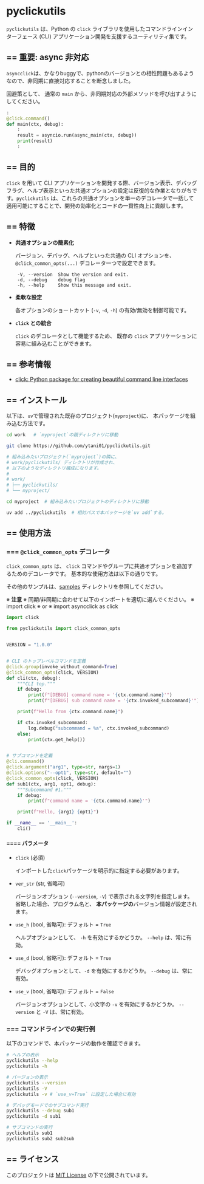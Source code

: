 # pyclickutils

`pyclickutils` は、Python の `click` ライブラリを使用したコマンドラインインターフェース (CLI) アプリケーション開発を支援するユーティリティ集です。


## == 重要: async 非対応

``asyncclick``は、かなりbuggyで、pythonのバージョンとの相性問題もあるようなので、非同期に直接対応することを断念しました。

回避策として、
通常の ``main`` から、非同期対応の外部メソッドを呼び出すようにしてください。

``` python
:
@click.command()
def main(ctx, debug):
    :
    result = asyncio.run(async_main(ctx, debug))
    print(result)
    :
```


## == 目的

`click` を用いて CLI アプリケーションを開発する際、バージョン表示、デバッグフラグ、ヘルプ表示といった共通オプションの設定は反復的な作業となりがちです。`pyclickutils` は、これらの共通オプションを単一のデコレータで一括して適用可能にすることで、開発の効率化とコードの一貫性向上に貢献します。


## == 特徴

- **共通オプションの簡素化**

  バージョン、デバッグ、ヘルプといった共通の CLI オプションを、
  `@click_common_opts(...)` デコレータ一つで設定できます。

``` text
    -V, --version  Show the version and exit.
    -d, --debug    debug flag
    -h, --help     Show this message and exit.
```

- **柔軟な設定**

  各オプションのショートカット (`-v`, `-d`, `-h`) の有効/無効を制御可能です。

- **`click` との統合**

  `click` のデコレータとして機能するため、
  既存の `click` アプリケーションに容易に組み込むことができます。


## == 参考情報

- [click: Python package for creating beautiful command line interfaces](https://github.com/pallets/click)


## == インストール

以下は、`uv`で管理された既存のプロジェクト(`myproject`)に、
本パッケージを組み込む方法です。

```bash
cd work   # `myproject`の親ディレクトリに移動

git clone https://github.com/ytani01/pyclickutils.git

# 組み込みたいプロジェクト(`myproject`)の隣に、
# work/pyclickutils/ ディレクトリが作成され、
# 以下のようなディレクトリ構成になります。
# 
# work/
# ├── pyclickutils/
# └── myproject/

cd myproject  # 組み込みたいプロジェクトのディレクトリに移動

uv add ../pyclickutils  # 相対パスで本パッケージを`uv add`する。
```


## == 使用方法

### === `@click_common_opts` デコレータ

`click_common_opts` は、
`click` コマンドやグループに共通オプションを追加するためのデコレータです。
基本的な使用方法は以下の通りです。

その他のサンプルは、[samples](samples/) ディレクトリを参照してください。

※ **注意**
※ 同期/非同期に合わせて以下のインポートを適切に選んでください。
※   import click
※     or
※   import asyncclick as click

```python
import click

from pyclickutils import click_common_opts


VERSION = "1.0.0"


# CLI のトップレベルコマンドを定義
@click.group(invoke_without_command=True)
@click_common_opts(click, VERSION)
def cli(ctx, debug):
    """CLI top."""
    if debug:
        print(f"[DEBUG] command name = '{ctx.command.name}'")
        print(f"[DEBUG] sub command name = '{ctx.invoked_subcommand}'")

    print(f"Hello from {ctx.command.name}")

    if ctx.invoked_subcommand:
        log.debug("subcommand = %a", ctx.invoked_subcommand)
    else:
        print(ctx.get_help())


# サブコマンドを定義
@cli.command()
@click.argument("arg1", type=str, nargs=1)
@click.options("--opt1", type=str, default="")
@click_common_opts(click, VERSION)
def sub1(ctx, arg1, opt1, debug):
    """Subcommand #1."""
    if debug:
        print(f"command name = '{ctx.command.name}'")

    print(f"Hello, {arg1} {opt1}")

if __name__ == '__main__':
    cli()
```


#### ==== パラメータ

- `click` (必須)

   インポートした`click`パッケージを明示的に指定する必要があります。

- `ver_str` (str, 省略可)

  バージョンオプション (`--version`, `-V`) で表示される文字列を指定します。
  省略した場合、プログラム名と、
  **本パッケージの**バージョン情報が設定されます。

- `use_h` (bool, 省略可): デフォルト = `True`

  ヘルプオプションとして、 `-h` を有効にするかどうか。
  `--help` は、常に有効。

- `use_d` (bool, 省略可): デフォルト = `True`

  デバッグオプションとして、`-d` を有効にするかどうか。
  `--debug` は、常に有効。

- `use_v` (bool, 省略可): デフォルト = `False`

  バージョンオプションとして、小文字の `-v` を有効にするかどうか。
  `--version` と `-V` は、常に有効。


### === コマンドラインでの実行例

以下のコマンドで、本パッケージの動作を確認できます。

```bash
# ヘルプの表示
pyclickutils --help
pyclickutils -h

# バージョンの表示
pyclickutils --version
pyclickutils -V
pyclickutils -v # `use_v=True` に設定した場合に有効

# デバッグモードでのサブコマンド実行
pyclickutils --debug sub1
pyclickutils -d sub1

# サブコマンドの実行
pyclickutils sub1
pyclickutils sub2 sub2sub
```


## == ライセンス

このプロジェクトは [MIT License](LICENCE) の下で公開されています。
